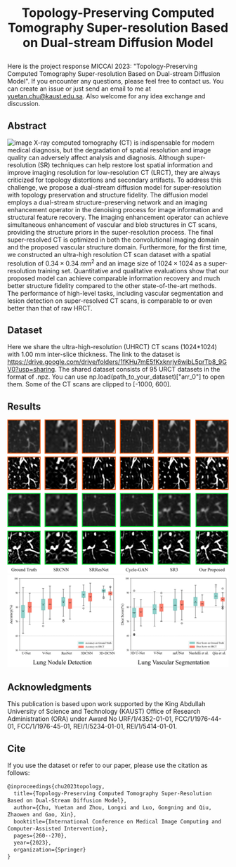 # <p align="center">Topology-Preserving Computed Tomography Super-resolution Based on Dual-stream Diffusion Model</p>
Here is the project response MICCAI 2023: "Topology-Preserving Computed Tomography Super-resolution Based on Dual-stream Diffusion Model". If you encounter any questions, please feel free to contact us. You can create an issue or just send an email to me at yuetan.chu@kaust.edu.sa. Also welcome for any idea exchange and discussion.

## Abstract
![image](https://github.com/Arturia-Pendragon-Iris/UHRCT_SR/blob/main/figure/network%20architecture.png)
X-ray computed tomography (CT) is indispensable for modern medical diagnosis, but the degradation of spatial resolution and image quality can adversely affect analysis and diagnosis. Although super-resolution (SR) techniques can help restore lost spatial information and improve imaging resolution for low-resolution CT (LRCT), they are always criticized for topology distortions and secondary artifacts. To address this challenge, we propose a dual-stream diffusion model for super-resolution with topology preservation and structure fidelity. The diffusion model employs a dual-stream structure-preserving network and an imaging enhancement operator in the denoising process for image information and structural feature recovery. The imaging enhancement operator can achieve simultaneous enhancement of vascular and blob structures in CT scans, providing the structure priors in the super-resolution process. The final super-resolved CT is optimized in both the convolutional imaging domain and the proposed vascular structure domain. Furthermore, for the first time, we constructed an ultra-high resolution CT scan dataset with a spatial resolution of $0.34\times0.34$ $mm^2$ and an image size of $1024\times 1024$ as a super-resolution training set. Quantitative and qualitative evaluations show that our proposed model can achieve comparable information recovery and much better structure fidelity compared to the other state-of-the-art methods. The performance of high-level tasks, including vascular segmentation and lesion detection on super-resolved CT scans, is comparable to or even better than that of raw HRCT.


## Dataset
Here we share the ultra-high-resolution (UHRCT) CT scans (1024*1024) with 1.00 mm inter-slice thickness. The link to the dataset is https://drive.google.com/drive/folders/1fKHu7mE5fKxknrjy6wibL5prTb8_9GV0?usp=sharing. The shared dataset consists of 95 URCT datasets in the format of .npz. You can use np.load(path_to_your_dataset)["arr_0"] to open them. Some of the CT scans are clipped to [-1000, 600].

## Results
![image](https://github.com/Arturia-Pendragon-Iris/UHRCT_SR/blob/main/figure/SR_results.png)
![image](https://github.com/Arturia-Pendragon-Iris/UHRCT_SR/blob/main/figure/downstream_tasks.png)

## Acknowledgments
This publication is based upon work supported by the King Abdullah University of Science and Technology (KAUST) Office of Research Administration (ORA) under Award No URF/1/4352-01-01, FCC/1/1976-44-01, FCC/1/1976-45-01, REI/1/5234-01-01, REI/1/5414-01-01.

## Cite
If you use the dataset or refer to our paper, please use the citation as follows:
```
@inproceedings{chu2023topology,
  title={Topology-Preserving Computed Tomography Super-Resolution Based on Dual-Stream Diffusion Model},
  author={Chu, Yuetan and Zhou, Longxi and Luo, Gongning and Qiu, Zhaowen and Gao, Xin},
  booktitle={International Conference on Medical Image Computing and Computer-Assisted Intervention},
  pages={260--270},
  year={2023},
  organization={Springer}
}
```

